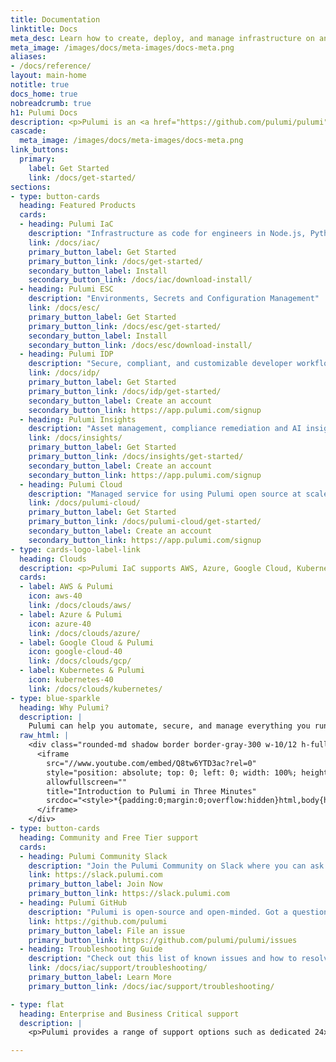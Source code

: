 ```yaml
---
title: Documentation
linktitle: Docs
meta_desc: Learn how to create, deploy, and manage infrastructure on any cloud using Pulumi's open source infrastructure as code SDK.
meta_image: /images/docs/meta-images/docs-meta.png
aliases:
- /docs/reference/
layout: main-home
notitle: true
docs_home: true
nobreadcrumb: true
h1: Pulumi Docs
description: <p>Pulumi is an <a href="https://github.com/pulumi/pulumi" target="_blank">open source</a> platform for <a href="/docs/iac">automating</a>, <a href="/docs/esc">securing</a>, and <a href="/docs/pulumi-cloud">managing</a> cloud resources, configuration, and secrets, using your favorite <a href="/docs/iac/languages-sdks/">programming languages.</a></p>
cascade:
  meta_image: /images/docs/meta-images/docs-meta.png
link_buttons:
  primary:
    label: Get Started
    link: /docs/get-started/
sections:
- type: button-cards
  heading: Featured Products
  cards:
  - heading: Pulumi IaC
    description: "Infrastructure as code for engineers in Node.js, Python, Go, .NET, Java, and YAML"
    link: /docs/iac/
    primary_button_label: Get Started
    primary_button_link: /docs/get-started/
    secondary_button_label: Install
    secondary_button_link: /docs/iac/download-install/
  - heading: Pulumi ESC
    description: "Environments, Secrets and Configuration Management"
    link: /docs/esc/
    primary_button_label: Get Started
    primary_button_link: /docs/esc/get-started/
    secondary_button_label: Install
    secondary_button_link: /docs/esc/download-install/
  - heading: Pulumi IDP
    description: "Secure, compliant, and customizable developer workflows at scale"
    link: /docs/idp/
    primary_button_label: Get Started
    primary_button_link: /docs/idp/get-started/
    secondary_button_label: Create an account
    secondary_button_link: https://app.pulumi.com/signup
  - heading: Pulumi Insights
    description: "Asset management, compliance remediation and AI insights over the cloud"
    link: /docs/insights/
    primary_button_label: Get Started
    primary_button_link: /docs/insights/get-started/
    secondary_button_label: Create an account
    secondary_button_link: https://app.pulumi.com/signup
  - heading: Pulumi Cloud
    description: "Managed service for using Pulumi open source at scale. Use SaaS or self-host"
    link: /docs/pulumi-cloud/
    primary_button_label: Get Started
    primary_button_link: /docs/pulumi-cloud/get-started/
    secondary_button_label: Create an account
    secondary_button_link: https://app.pulumi.com/signup
- type: cards-logo-label-link
  heading: Clouds
  description: <p>Pulumi IaC supports AWS, Azure, Google Cloud, Kubernetes, and <a href="/registry/">120+ packages</a>.</p>
  cards:
  - label: AWS & Pulumi
    icon: aws-40
    link: /docs/clouds/aws/
  - label: Azure & Pulumi
    icon: azure-40
    link: /docs/clouds/azure/
  - label: Google Cloud & Pulumi
    icon: google-cloud-40
    link: /docs/clouds/gcp/
  - label: Kubernetes & Pulumi
    icon: kubernetes-40
    link: /docs/clouds/kubernetes/
- type: blue-sparkle
  heading: Why Pulumi?
  description: | 
    Pulumi can help you automate, secure, and manage everything you run in the cloud. Unite your development, infrastructure, and security teams with modern infrastructure as code and secrets management.
  raw_html: |
    <div class="rounded-md shadow border border-gray-300 w-10/12 h-full mx-auto my-6" style="position: relative; padding-bottom: 40.25%; height: 0; overflow: hidden;">
      <iframe
        src="//www.youtube.com/embed/Q8tw6YTD3ac?rel=0"
        style="position: absolute; top: 0; left: 0; width: 100%; height: 100%; border:0;"
        allowfullscreen=""
        title="Introduction to Pulumi in Three Minutes"
        srcdoc="<style>*{padding:0;margin:0;overflow:hidden}html,body{height:100%}img{position:absolute;width:100%;top:0;bottom:0;margin:auto}</style><a href=https://www.youtube.com/embed/Q8tw6YTD3ac?autoplay=1><img src='/images/home/youtube-getting-started.png' alt='Introduction to Pulumi in Three Minutes'></a>">
      </iframe>
    </div>
- type: button-cards
  heading: Community and Free Tier support
  cards:
  - heading: Pulumi Community Slack
    description: "Join the Pulumi Community on Slack where you can ask questions or share ideas about infrastructure as code. The community is vibrant and we are excited to have you. Welcome!"
    link: https://slack.pulumi.com
    primary_button_label: Join Now
    primary_button_link: https://slack.pulumi.com
  - heading: Pulumi GitHub
    description: "Pulumi is open-source and open-minded. Got a question, idea, or problem to report? Leave us an issue in our GitHub repo!"
    link: https://github.com/pulumi
    primary_button_label: File an issue
    primary_button_link: https://github.com/pulumi/pulumi/issues
  - heading: Troubleshooting Guide
    description: "Check out this list of known issues and how to resolve them."
    link: /docs/iac/support/troubleshooting/
    primary_button_label: Learn More
    primary_button_link: /docs/iac/support/troubleshooting/

- type: flat
  heading: Enterprise and Business Critical support
  description: |
    <p>Pulumi provides a range of support options such as dedicated 24x7 support, premium training, onboarding, and professional services. Please see our <a href="/pricing/">pricing page</a> for the support options available. To open a support ticket or view service status, please visit our <a href="https://support.pulumi.com/hc/en-us">enterprise support portal</a>.</p>

---
```

